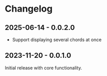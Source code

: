 # Changelog


## 2025-06-14 - 0.0.2.0

- Support displaying several chords at once


## 2023-11-20 - 0.0.1.0

Initial release with core functionality.

